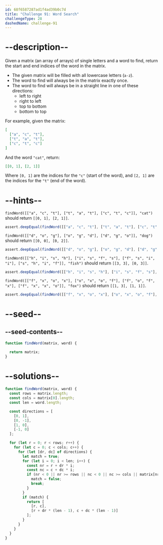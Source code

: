 ```yaml
---
id: 68f6587287ad1f4ad39b0c7d
title: "Challenge 91: Word Search"
challengeType: 28
dashedName: challenge-91
---
```


# --description--

Given a matrix (an array of arrays) of single letters and a word to find, return the start and end indices of the word in the matrix.

- The given matrix will be filled with all lowercase letters (`a-z`).
- The word to find will always be in the matrix exactly once.
- The word to find will always be in a straight line in one of these directions:
  - left to right
  - right to left
  - top to bottom
  - bottom to top

For example, given the matrix:

```json
[
  ["a", "c", "t"],
  ["t", "a", "t"],
  ["c", "t", "c"]
]
```

And the word `"cat"`, return:

```json
[[0, 1], [2, 1]]
```

Where `[0, 1]` are the indices for the `"c"` (start of the word), and `[2, 1]` are the indices for the `"t"` (end of the word).

# --hints--

`findWord([["a", "c", "t"], ["t", "a", "t"], ["c", "t", "c"]], "cat")` should return `[[0, 1], [2, 1]]`.

```js
assert.deepEqual(findWord([["a", "c", "t"], ["t", "a", "t"], ["c", "t", "c"]], "cat"), [[0, 1], [2, 1]]);
```

`findWord([["d", "o", "g"], ["o", "g", "d"], ["d", "g", "o"]], "dog")` should return `[[0, 0], [0, 2]]`.

```js
assert.deepEqual(findWord([["d", "o", "g"], ["o", "g", "d"], ["d", "g", "o"]], "dog"), [[0, 0], [0, 2]]);
```

`findWord([["h", "i", "s", "h"], ["i", "s", "f", "s"], ["f", "s", "i", "i"], ["s", "h", "i", "f"]], "fish")` should return `[[3, 3], [0, 3]]`.

```js
assert.deepEqual(findWord([["h", "i", "s", "h"], ["i", "s", "f", "s"], ["f", "s", "i", "i"], ["s", "h", "i", "f"]], "fish"), [[3, 3], [0, 3]]);
```

`findWord([["f", "x", "o", "x"], ["o", "x", "o", "f"], ["f", "o", "f", "x"], ["f", "x", "x", "o"]], "fox")` should return `[[1, 3], [1, 1]]`.

```js
assert.deepEqual(findWord([["f", "x", "o", "x"], ["o", "x", "o", "f"], ["f", "o", "f", "x"], ["f", "x", "x", "o"]], "fox"), [[1, 3], [1, 1]]);
```

# --seed--

## --seed-contents--

```js
function findWord(matrix, word) {

  return matrix;
}
```

# --solutions--

```js
function findWord(matrix, word) {
  const rows = matrix.length;
  const cols = matrix[0].length;
  const len = word.length;

  const directions = [
    [0, 1],
    [0, -1],
    [1, 0],
    [-1, 0]
  ];

  for (let r = 0; r < rows; r++) {
    for (let c = 0; c < cols; c++) {
      for (let [dr, dc] of directions) {
        let match = true;
        for (let i = 0; i < len; i++) {
          const nr = r + dr * i;
          const nc = c + dc * i;
          if (nr < 0 || nr >= rows || nc < 0 || nc >= cols || matrix[nr][nc] !== word[i]) {
            match = false;
            break;
          }
        }
        if (match) {
          return [
            [r, c],
            [r + dr * (len - 1), c + dc * (len - 1)]
          ];
        }
      }
    }
  }
}
```
